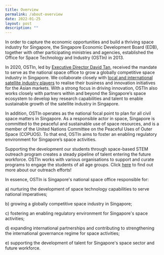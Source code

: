 ```yaml
---
title: Overview
permalink: /about-overview
date: 2022-01-25
layout: post
description: ""
---
```



In order to capture the economic opportunities and build a thriving space industry for Singapore, the Singapore Economic Development Board (EDB), together with other participating ministries and agencies, established the Office for Space Technology and Industry (OSTIn) in 2013. 

In 2020, OSTIn, led by [Executive Director David Tan](\david-tan),  received the mandate to serve as the national space office to grow a globally competitive space industry in Singapore. We collaborate closely with [local and international satellite industry players](\sg-business-directory) to realise their business and innovation initiatives for the Asian markets. With a strong focus in driving innovation, OSTIn also works closely with partners within and beyond the Singapore’s space ecosystem to develop key research capabilities and talent to enable sustainable growth of the satellite industry in Singapore. 

In addition, OSTIn operates as the national focal point to plan for all civil space matters in Singapore. As a responsible actor in space, Singapore is committed to the peaceful and sustainable use of space resources, and is a member of the United Nations Committee on the Peaceful Uses of Outer Space (COPUOS). To that end, OSTIn aims to foster an enabling regulatory environment for Singapore’s space activities.

Supporting the development our students through space-based STEM outreach program creates a steady pipeline of talent entering the future workforce. OSTIn works with various organisations to support and curate programs to engage the students of all age groups. Click [here](\outreach) to find out more about our outreach efforts!

In essence, OSTIn is Singapore's national space office responsible for:

a) nurturing the development of space technology capabilities to serve national imperatives;

b) growing a globally competitive space industry in Singapore;

c) fostering an enabling regulatory environment for Singapore's space activities;

d) expanding international partnerships and contributing to strengthening the international governance regime for space activities;

e) supporting the development of talent for Singapore's space sector and future workforce.